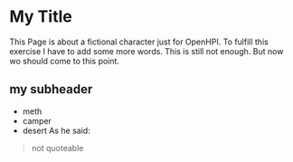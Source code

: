 # My Title
This Page is about a fictional character just for OpenHPI.
To fulfill this exercise I have to add some more words.
This is still not enough. But now wo should come to this point.
## my subheader
* meth
* camper
* desert
As he said:
> not quoteable
